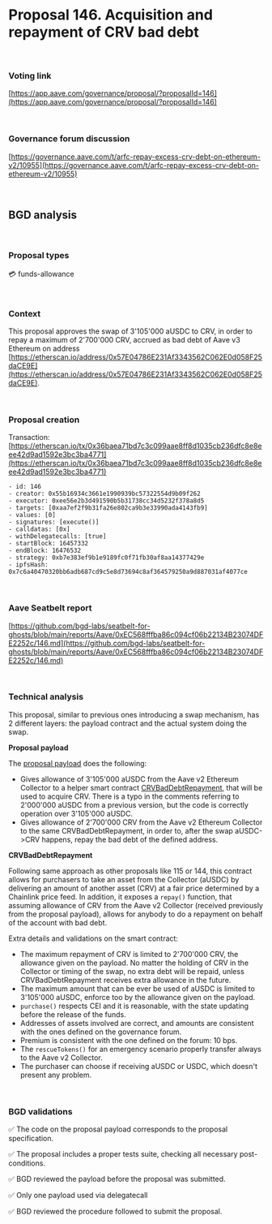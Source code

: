 # Proposal 146. Acquisition and repayment of CRV bad debt

<br>

### Voting link

[https://app.aave.com/governance/proposal/?proposalId=146](https://app.aave.com/governance/proposal/?proposalId=146)

<br>

### Governance forum discussion

[https://governance.aave.com/t/arfc-repay-excess-crv-debt-on-ethereum-v2/10955](https://governance.aave.com/t/arfc-repay-excess-crv-debt-on-ethereum-v2/10955)

<br>

## BGD analysis

<br>

### Proposal types

:credit_card: funds-allowance

<br>

### Context

This proposal approves the swap of 3'105'000 aUSDC to CRV, in order to repay a maximum of 2'700'000 CRV, accrued as bad debt of Aave v3 Ethereum on address [https://etherscan.io/address/0x57E04786E231Af3343562C062E0d058F25daCE9E](https://etherscan.io/address/0x57E04786E231Af3343562C062E0d058F25daCE9E).

<br>

### Proposal creation

Transaction: [https://etherscan.io/tx/0x36baea71bd7c3c099aae8ff8d1035cb236dfc8e8eee42d9ad1592e3bc3ba4771](https://etherscan.io/tx/0x36baea71bd7c3c099aae8ff8d1035cb236dfc8e8eee42d9ad1592e3bc3ba4771)

```
- id: 146
- creator: 0x55b16934c3661e1990939bc57322554d9b09f262
- executor: 0xee56e2b3d491590b5b31738cc34d5232f378a8d5
- targets: [0xaa7ef2f9b31fa26e802ca9b3e33990ada4143fb9]
- values: [0]
- signatures: [execute()]
- calldatas: [0x]
- withDelegatecalls: [true]
- startBlock: 16457332
- endBlock: 16476532
- strategy: 0xb7e383ef9b1e9189fc0f71fb30af8aa14377429e
- ipfsHash: 0x7c6a40470320bb6adb687cd9c5e8d73694c8af364579250a9d887031af4077ce
```

<br>

### Aave Seatbelt report

[https://github.com/bgd-labs/seatbelt-for-ghosts/blob/main/reports/Aave/0xEC568fffba86c094cf06b22134B23074DFE2252c/146.md](https://github.com/bgd-labs/seatbelt-for-ghosts/blob/main/reports/Aave/0xEC568fffba86c094cf06b22134B23074DFE2252c/146.md)

<br>

### Technical analysis

This proposal, similar to previous ones introducing a swap mechanism, has 2 different layers: the payload contract and the actual system doing the swap.

**Proposal payload**

The [proposal payload](https://etherscan.io/address/0xaa7ef2f9b31fa26e802ca9b3e33990ada4143fb9#code) does the following:

- Gives allowance of 3'105'000 aUSDC from the Aave v2 Ethereum Collector to a helper smart contract [CRVBadDebtRepayment](https://etherscan.io/address/0x46A1B7d4a2920270c7eB2C2Db4DF2259A109bcb4#code), that will be used to acquire CRV. There is a typo in the comments referring to 2'000'000 aUSDC from a previous version, but the code is correctly operation over 3'105'000 aUSDC.
- Gives allowance of 2'700'000 CRV from the Aave v2 Ethereum Collector to the same CRVBadDebtRepayment, in order to, after the swap aUSDC->CRV happens, repay the bad debt of the defined address.

**CRVBadDebtRepayment**

Following same approach as other proposals like 115 or 144, this contract allows for purchasers to take an asset from the Collector (aUSDC) by delivering an amount of another asset (CRV) at a fair price determined by a Chainlink price feed.
In addition, it exposes a `repay()` function, that assuming allowance of CRV from the Aave v2 Collector (received previously from the proposal payload), allows for anybody to do a repayment on behalf of the account with bad debt.

Extra details and validations on the smart contract:

- The maximum repayment of CRV is limited to 2'700'000 CRV, the allowance given on the payload. No matter the holding of CRV in the Collector or timing of the swap, no extra debt will be repaid, unless CRVBadDebtRepayment receives extra allowance in the future.
- The maximum amount that can be ever be used of aUSDC is limited to 3'105'000 aUSDC, enforce too by the allowance given on the payload.
- `purchase()` respects CEI and it is reasonable, with the state updating before the release of the funds.
- Addresses of assets involved are correct, and amounts are consistent with the ones defined on the governance forum.
- Premium is consistent with the one defined on the forum: 10 bps.
- The `rescueTokens()` for an emergency scenario properly transfer always to the Aave v2 Collector.
- The purchaser can choose if receiving aUSDC or USDC, which doesn't present any problem.

<br>

### BGD validations

:white_check_mark: The code on the proposal payload corresponds to the proposal specification.

:white_check_mark: The proposal includes a proper tests suite, checking all necessary post-conditions.

:white_check_mark: BGD reviewed the payload before the proposal was submitted.

:white_check_mark: Only one payload used via delegatecall

:white_check_mark: BGD reviewed the procedure followed to submit the proposal.

